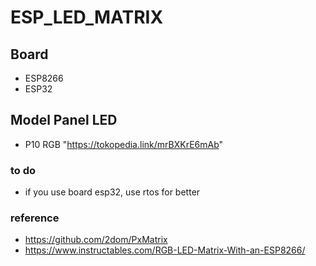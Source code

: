 # ESP_LED_MATRIX

## Board
- ESP8266
- ESP32

## Model Panel LED
- P10 RGB "https://tokopedia.link/mrBXKrE6mAb"

### to do
- if you use board esp32, use rtos for better

### reference 
- https://github.com/2dom/PxMatrix
- https://www.instructables.com/RGB-LED-Matrix-With-an-ESP8266/


